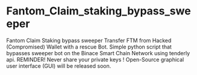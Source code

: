 # Fantom_Claim_staking_bypass_sweeper
Fantom Claim Staking bypass sweeper Transfer FTM from Hacked (Compromised) Wallet with a rescue Bot.  Simple python script that bypasses sweeper bot on the Binace Smart Chain Network using tenderly api.  REMINDER!  Never share your private keys !  Open-Source graphical user interface (GUI) will be released soon.

